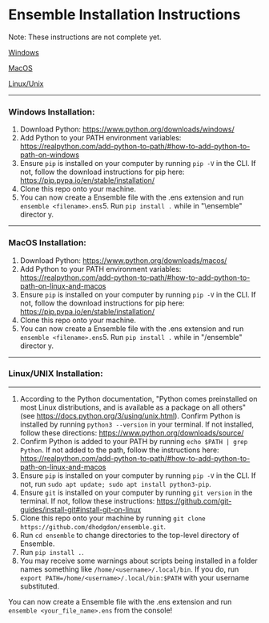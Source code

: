 # Ensemble Installation Instructions

Note: These instructions are not complete yet.

[Windows](#windows-installation)

[MacOS](#macos-installation)

[Linux/Unix](#linuxunix-installation)


___
### Windows Installation:
1. Download Python: https://www.python.org/downloads/windows/
2. Add Python to your PATH environment variables: https://realpython.com/add-python-to-path/#how-to-add-python-to-path-on-windows
3. Ensure `pip` is installed on your computer by running `pip -V` in the CLI. If not, follow the download instructions for pip here: https://pip.pypa.io/en/stable/installation/
4. Clone this repo onto your machine.
6. You can now create a Ensemble file with the .ens extension and run `ensemble <filename>.ens`5. Run `pip install .` while in "\ensemble" director
y.


___
### MacOS Installation:
1. Download Python: https://www.python.org/downloads/macos/
2. Add Python to your PATH environment variables: https://realpython.com/add-python-to-path/#how-to-add-python-to-path-on-linux-and-macos
3. Ensure `pip` is installed on your computer by running `pip -V` in the CLI. If not, follow the download instructions for pip here: https://pip.pypa.io/en/stable/installation/
4. Clone this repo onto your machine.
6. You can now create a Ensemble file with the .ens extension and run `ensemble <filename>.ens`5. Run `pip install .` while in "/ensemble" director
y.


___
### Linux/UNIX Installation:
___
1. According to the Python documentation, "Python comes preinstalled on most Linux distributions, and is available as a package on all others" (see https://docs.python.org/3/using/unix.html). Confirm Python is installed by running `python3 --version` in your terminal. If not installed, follow these directions: https://www.python.org/downloads/source/
2. Confirm Python is added to your PATH by running `echo $PATH | grep Python`. If not added to the path, follow the instructions here: https://realpython.com/add-python-to-path/#how-to-add-python-to-path-on-linux-and-macos
3. Ensure `pip` is installed on your computer by running `pip -V` in the CLI. If not, run `sudo apt update; sudo apt install python3-pip`.
4. Ensure `git` is installed on your computer by running `git version` in the terminal. If not, follow these instructions: https://github.com/git-guides/install-git#install-git-on-linux
5. Clone this repo onto your machine by running `git clone https://github.com/dhodgdon/ensemble.git`.
6. Run `cd ensemble` to change directories to the top-level directory of Ensemble.
7. Run `pip install .`.
8. You may receive some warnings about scripts being installed in a folder names something like `/home/<username>/.local/bin`. If you do, run `export PATH=/home/<username>/.local/bin:$PATH` with your username substituted.

You can now create a Ensemble file with the .ens extension and run `ensemble <your_file_name>.ens` from the console!